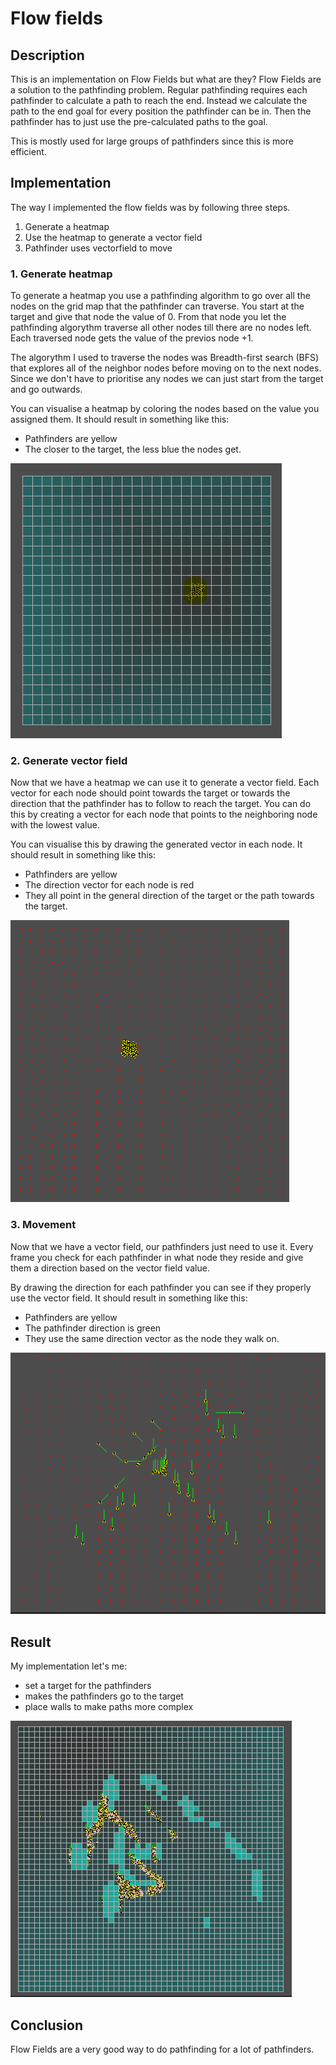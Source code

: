 # Flow fields

## Description
This is an implementation on Flow Fields but what are they? 
Flow Fields are a solution to the pathfinding problem.
Regular pathfinding requires each pathfinder to calculate a path to reach the end.
Instead we calculate the path to the end goal for every position the pathfinder can be in.
Then the pathfinder has to just use the pre-calculated paths to the goal.

This is mostly used for large groups of pathfinders since this is more efficient.

## Implementation
The way I implemented the flow fields was by following three steps.
1. Generate a heatmap
1. Use the heatmap to generate a vector field
1. Pathfinder uses vectorfield to move

###  1. Generate heatmap
To generate a heatmap you use a pathfinding algorithm to go over all the nodes on the grid map that the pathfinder can traverse.
You start at the target and give that node the value of 0.
From that node you let the pathfinding algorythm traverse all other nodes till there are no nodes left. 
Each traversed node gets the value of the previos node +1.

The algorythm I used to traverse the nodes was Breadth-first search (BFS) that explores all of the neighbor nodes before moving on to the next nodes.
Since we don't have to prioritise any nodes we can just start from the target and go outwards.

You can visualise a heatmap by coloring the nodes based on the value you assigned them. 
It should result in something like this:
 - Pathfinders are yellow
 - The closer to the target, the less blue the nodes get.

![](Images/Heatmap.PNG)

###  2. Generate vector field 
Now that we have a heatmap we can use it to generate a vector field.
Each vector for each node should point towards the target or towards the direction that the pathfinder has to follow to reach the target.
You can do this by creating a vector for each node that points to the neighboring node with the lowest value.

You can visualise this by drawing the generated vector in each node.
It should result in something like this:
 - Pathfinders are yellow
 - The direction vector for each node is red
 - They all point in the general direction of the target or the path towards the target.
 
 ![](Images/VectorField.PNG)

###  3. Movement
Now that we have a vector field, our pathfinders just need to use it.
Every frame you check for each pathfinder in what node they reside and give them a direction based on the vector field value. 

By drawing the direction for each pathfinder you can see if they properly use the vector field.
It should result in something like this:
 - Pathfinders are yellow
 - The pathfinder direction is green
 - They use the same direction vector as the node they walk on.
 
![](Images/PathfindersUseVectorField.PNG)

## Result
My implementation let's me:
 - set a target for the pathfinders 
 - makes the pathfinders go to the target
 - place walls to make paths more complex
 
 
 ![](Images/1500Pathfinders.PNG)

## Conclusion
Flow Fields are a very good way to do pathfinding for a lot of pathfinders.

